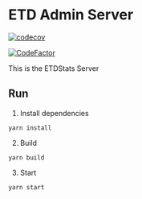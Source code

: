 # ETD Admin Server

[![codecov](https://codecov.io/gh/etherdata-blockchain/etherdata-admin-server/branch/main/graph/badge.svg?token=IYHCKFRR0Y)](https://codecov.io/gh/etherdata-blockchain/etherdata-admin-server)

[![CodeFactor](https://www.codefactor.io/repository/github/etherdata-blockchain/etherdata-admin-server/badge)](https://www.codefactor.io/repository/github/etherdata-blockchain/etherdata-admin-server)



This is the ETDStats Server

## Run

1. Install dependencies

```
yarn install
```

2. Build

```
yarn build
```

3. Start

```
yarn start
```
